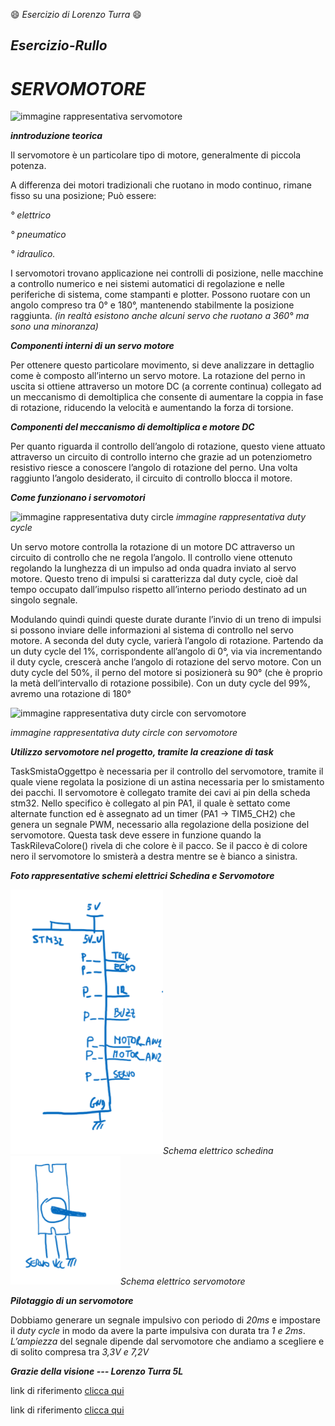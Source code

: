 :smile: _Esercizio di Lorenzo Turra_ :smile:


## _Esercizio-Rullo_


# **_SERVOMOTORE_**

![immagine rappresentativa servomotore](https://www.pintoelettronica.com/files/np_Files/Foto/20079_2.PNG)
 
 **_inntroduzione teorica_**
 
 
Il servomotore è un particolare tipo di motore, generalmente di piccola potenza. 

A differenza dei motori tradizionali che ruotano in modo continuo, rimane fisso su una posizione;   Può essere:

  _° elettrico_ 
  
  _° pneumatico_ 
  
  _° idraulico._ 
  
  
I servomotori trovano applicazione nei controlli di posizione,
nelle macchine a controllo numerico e nei sistemi automatici di regolazione e nelle periferiche di sistema, 
come stampanti e plotter.
Possono ruotare con un angolo compreso tra 0° e 180°, mantenendo stabilmente la posizione raggiunta. 
_(in realtà esistono anche alcuni servo che ruotano a 360° ma sono una minoranza)_

**_Componenti interni di un servo motore_**

Per ottenere questo particolare movimento, si deve analizzare in dettaglio come è composto all’interno un servo motore. La rotazione del perno in uscita si ottiene attraverso un motore DC (a corrente continua) collegato ad un meccanismo di demoltiplica che consente di aumentare la coppia in fase di rotazione, riducendo la velocità e aumentando la forza di torsione.

**_Componenti del meccanismo di demoltiplica e motore DC_**

Per quanto riguarda il controllo dell’angolo di rotazione, questo viene attuato attraverso un circuito di controllo interno che grazie ad un potenziometro resistivo riesce a conoscere l’angolo di rotazione del perno. Una volta raggiunto l’angolo desiderato, il circuito di controllo blocca il motore.

**_Come funzionano i servomotori_**

![immagine rappresentativa duty circle](https://www.ne555.it/wp-content/uploads/2018/03/pwm-arduino.jpg)
 _immagine rappresentativa duty cycle_
  

Un servo motore controlla la rotazione di un motore DC attraverso un circuito di controllo che ne regola l’angolo. Il controllo viene ottenuto regolando la lunghezza di un impulso ad onda quadra inviato al servo motore. 
Questo treno di impulsi si caratterizza dal duty cycle, cioè dal tempo occupato dall’impulso rispetto all’interno periodo destinato ad un singolo segnale.

Modulando quindi quindi queste durate durante l’invio di un treno di impulsi si possono inviare delle informazioni al sistema di controllo nel servo motore. A seconda del duty cycle, varierà l’angolo di rotazione. Partendo da un duty cycle del 1%, corrispondente all’angolo di 0°, via via incrementando il duty cycle, crescerà anche l’angolo di rotazione del servo motore. Con un duty cycle del 50%, il perno del motore si posizionerà su 90° (che è proprio la metà dell’intervallo di rotazione possibile). Con un duty cycle del 99%, avremo una rotazione di 180°


![immagine rappresentativa duty circle con servomotore](https://www.meccanismocomplesso.org/wp-content/uploads/2020/08/Arduino-PWM-duty-cycle-angolo-del-servo-motore.jpg)

_immagine rappresentativa duty circle con servomotore_
  

**_Utilizzo servomotore nel progetto, tramite la creazione di task_**

TaskSmistaOggettpo è necessaria per il controllo del servomotore, tramite il quale viene regolata la posizione di un astina necessaria per lo smistamento dei pacchi. Il servomotore è collegato tramite dei cavi ai pin della scheda stm32. Nello specifico è collegato al pin PA1, il quale  è settato come alternate function ed è assegnato ad un timer (PA1 -> TIM5_CH2) che genera un segnale PWM, necessario alla regolazione della posizione del servomotore. Questa task deve essere in funzione quando la TaskRilevaColore() rivela di che colore è il  pacco. Se il pacco è di colore nero il servomotore lo smisterà a destra mentre se è bianco a sinistra.
 
 **_Foto rappresentative schemi elettrici Schedina e Servomotore_**
 
 ![foto rappresentativa schema elettrico schedina](https://github.com/lorenzo-turra/Esercizio-Rullo/blob/main/SchemaElettricoSchedina.PNG)_Schema elettrico schedina_
 ![foto rappresentativa schema elettrico servomotore](https://github.com/lorenzo-turra/Esercizio-Rullo/blob/main/SchemaElettricoServoMotore.PNG)_Schema elettrico servomotore_ 
 
 **_Pilotaggio di un servomotore_**
 
Dobbiamo generare un segnale impulsivo con periodo di _20ms_ e impostare il _duty cycle_ in modo da avere la parte impulsiva con durata tra _1 e 2ms_. _L’ampiezza_ del segnale dipende dal servomotore che andiamo a scegliere e di solito compresa tra _3,3V e 7,2V_

***Grazie della visione --- Lorenzo Turra 5L***

link di riferimento 
[clicca qui](https://docs.github.com/en/get-started/writing-on-github/getting-started-with-writing-and-formatting-on-github/basic-writing-and-formatting-syntax)

link di riferimento
[clicca qui](https://docs.google.com/presentation/d/1yTK0-TrzFx8WaVb63fAroDZPwvzK_yD7E4AlsnlEozw/edit#slide=id.g109a595099c_0_214)
